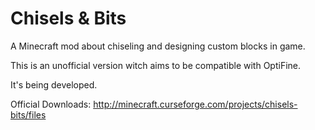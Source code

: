 # Chisels & Bits

A Minecraft mod about chiseling and designing custom blocks in game.

This is an unofficial version witch aims to be compatible with OptiFine.

It's being developed.

Official Downloads: http://minecraft.curseforge.com/projects/chisels-bits/files
